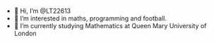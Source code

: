 - 👋 Hi, I’m @LT22613
- 👀 I’m interested in maths, programming and football.
- 🌱 I’m currently studying Mathematics at Queen Mary University of London



<!---
LT22613/LT22613 is a ✨ special ✨ repository because its `README.md` (this file) appears on your GitHub profile.
You can click the Preview link to take a look at your changes.
--->

